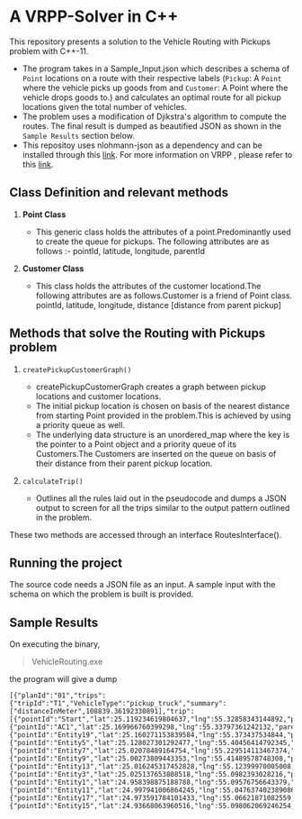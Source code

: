 # A VRPP-Solver in C++
This repository presents a solution to the Vehicle Routing with Pickups 
problem with C++-11. 
- The program takes in a Sample_Input.json which describes a schema of `Point` locations on a route with their respective labels (`Pickup`: A `Point` where the vehicle   picks up goods from and `Customer`: A Point where the vehicle drops goods to.) and calculates an optimal route for all pickup locations given the total number of       vehicles. 
- The problem uses a modification of Djikstra's algorithm to compute the routes. The final result is dumped as beautified JSON as shown in the `Sample Results` section 
  below.
- This repositoy uses nlohmann-json as a dependency and can be installed through this [link](https://github.com/nlohmann/json).
For more information on VRPP , please refer to this [link](https://core.ac.uk/download/19477982.pdf).

## Class Definition and relevant methods

1. **Point Class** 
   - This generic class holds the attributes of a point.Predominantly used
     to create the queue for pickups. The following attributes are as follows :-
     pointId,
     latitude,
     longitude,
     parentId
     
1. **Customer Class**
   - This class holds the attributes of the customer locationd.The following attributes 
     are as follows.Customer is a friend of Point class.
     pointId,
     latitude,
     longitude,
     distance [distance from parent pickup]

## Methods that solve the Routing with Pickups problem 

1.  `createPickupCustomerGraph()`
    - createPickupCustomerGraph creates a graph between pickup locations and customer locations. 
    - The initial pickup location is chosen on basis of the nearest distance from starting Point provided 
      in the problem.This is achieved by using a priority queue as well.
    - The underlying data structure is an unordered_map where the key is the pointer to a Point object 
      and a priority queue of its Customers.The Customers are inserted on the queue on basis of 
      their distance from their parent pickup location.

2.  `calculateTrip()`
    - Outlines all the rules laid out in the pseudocode and dumps a JSON output to screen for all the 
      trips similar to the output pattern outlined in the problem. 

These two methods are accessed through an interface RoutesInterface().

## Running the project

The source code needs a JSON file as an input. A sample input with the schema on which the problem is built is provided.

## Sample Results

On executing the binary, 
> VehicleRouting.exe 

the program will give a dump  
```
[{"planId":"01","trips":{"tripId":"T1","VehicleType":"pickup_truck","summary":["distanceInMeter",108839.36192330891],"trip":[{"pointId":"Start","lat":25.119234619804637,"lng":55.32858343144892,"parentPointId":""},{"pointId":"AC1","lat":25.169966760399298,"lng":55.33797361242132,"parentPointId":""},{"pointId":"Entity19","lat":25.160271153839584,"lng":55.373437534844,"parentPointId":"AC1"},{"pointId":"Entity5","lat":25.128027301292477,"lng":55.40456414792345,"parentPointId":"AC1"},{"pointId":"Entity7","lat":25.02078489164754,"lng":55.229514113467374,"parentPointId":"AC1"},{"pointId":"Entity9","lat":25.00273809443353,"lng":55.41489578748308,"parentPointId":"AC1"},{"pointId":"Entity13","lat":25.016245317452828,"lng":55.12399970005008,"parentPointId":"AC1"},{"pointId":"Entity3","lat":25.025137653808518,"lng":55.0982393028216,"parentPointId":"AC1"},{"pointId":"Entity1","lat":24.958398875188788,"lng":55.09576756643379,"parentPointId":"AC1"},{"pointId":"Entity11","lat":24.997941006864245,"lng":55.047637402389086,"parentPointId":"AC1"},{"pointId":"Entity17","lat":24.973591784101433,"lng":55.06621871082559,"parentPointId":"AC1"},{"pointId":"Entity15","lat":24.93668063960516,"lng":55.098062069246254,"parentPointId":"AC1"}]}}]
```


